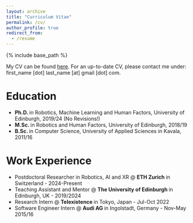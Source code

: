 ```yaml
---
layout: archive
title: "Curriculum Vitae"
permalink: /cv/
author_profile: true
redirect_from:
  - /resume
---
```


{% include base_path %}

My CV can be found [here](https://etriantafyllidis.github.io/files/cv_triantafyllidis.pdf). For an up-to-date CV, please contact me under: first_name [dot] last_name [at] gmail [dot] com.

Education
======
* <b> Ph.D. </b> in Robotics, Machine Learning and Human Factors, University of Edinburgh, 2019/24 (No Revisions!)
* <b> M.Sc. </b> in Robotics and Human Factors, University of Edinburgh, 2018/19
* <b> B.Sc. </b> in Computer Science, University of Applied Sciences in Kavala, 2011/16

Work Experience
======
* Postdoctoral Researcher in Robotics, AI and XR @ <b> ETH Zurich </b> in Switzerland - 2024-Present
* Teaching Assistant and Mentor @ <b> The University of Edinburgh </b> in Edinburgh, UK - 2019/2024
* Research Intern @ <b> Telexistence </b> in Tokyo, Japan - Jul-Oct 2022
* Software Engineer Intern @ <b> Audi AG </b> in Ingolstadt, Germany - Nov-May 2015/16